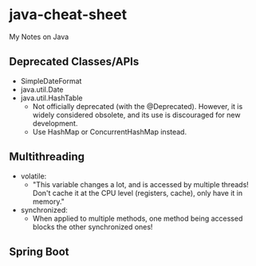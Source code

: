 # java-cheat-sheet
My Notes on Java

## Deprecated Classes/APIs
 - SimpleDateFormat
 - java.util.Date
 - java.util.HashTable
   - Not officially deprecated (with the @Deprecated). However, it is widely considered obsolete, and its use is discouraged for new development.
   - Use HashMap or ConcurrentHashMap instead.

## Multithreading
 - volatile:
   - "This variable changes a lot, and is accessed by multiple threads! Don't cache it at the CPU level (registers, cache), only have it in memory."
 - synchronized:
   - When applied to multiple methods, one method being accessed blocks the other synchronized ones! 

## Spring Boot 

